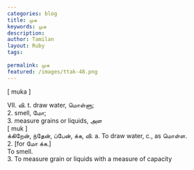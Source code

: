 ```yaml
---
categories: blog
title: முக
keywords: முக
description: 
author: Tamilan
layout: Ruby
tags: 
 
permalink: முக
featured: /images/ttak-48.png
---
```

  
[ muka ]  
  
VII. வி. t. draw water, மொள்ளு;   
2. smell, மோ;   
3. measure grains or liquids, அள  
[ muk ]  
க்கிறேன், ந்தேன், ப்பேன், க்க, வி. a. To draw water, c., as மொள்ள.   
2. [for மோ க்க.]  
To smell.   
3. To measure grain or liquids with a measure of capacity